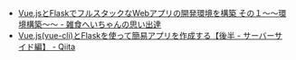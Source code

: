 - [Vue.jsとFlaskでフルスタックなWebアプリの開発環境を構築 その１〜〜環境構築〜〜 - 雑食へいちゃんの思い出達](https://kittagon.hateblo.jp/entry/2018/08/27/011354)
- [Vue.js(vue-cli)とFlaskを使って簡易アプリを作成する【後半 - サーバーサイド編】 - Qiita](https://qiita.com/mitch0807/items/c2e84beee6c9a61e86cd)